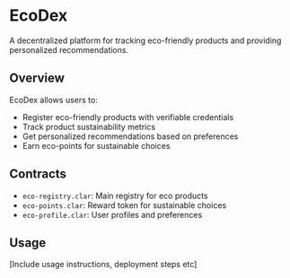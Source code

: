 # EcoDex
A decentralized platform for tracking eco-friendly products and providing personalized recommendations.

## Overview
EcoDex allows users to:
- Register eco-friendly products with verifiable credentials
- Track product sustainability metrics 
- Get personalized recommendations based on preferences
- Earn eco-points for sustainable choices

## Contracts
- `eco-registry.clar`: Main registry for eco products
- `eco-points.clar`: Reward token for sustainable choices
- `eco-profile.clar`: User profiles and preferences

## Usage
[Include usage instructions, deployment steps etc]
